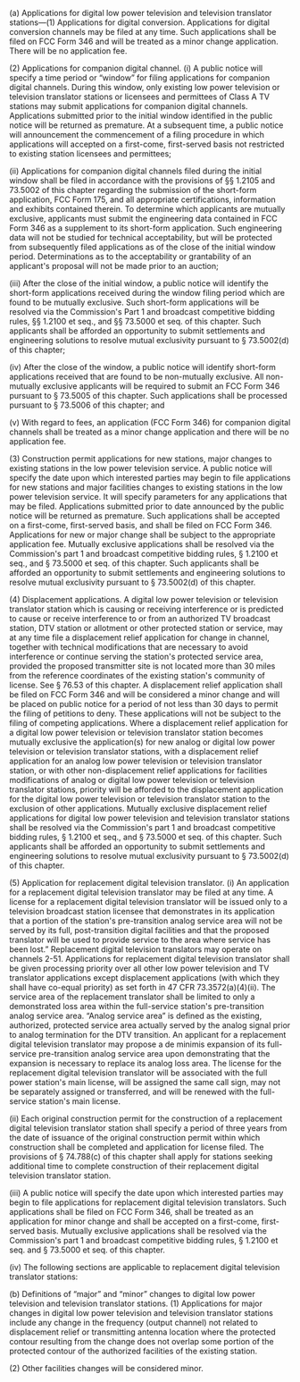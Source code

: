 (a) Applications for digital low power television and television translator stations—(1) Applications for digital conversion. Applications for digital conversion channels may be filed at any time. Such applications shall be filed on FCC Form 346 and will be treated as a minor change application. There will be no application fee.

(2) Applications for companion digital channel. (i) A public notice will specify a time period or “window” for filing applications for companion digital channels. During this window, only existing low power television or television translator stations or licensees and permittees of Class A TV stations may submit applications for companion digital channels. Applications submitted prior to the initial window identified in the public notice will be returned as premature. At a subsequent time, a public notice will announcement the commencement of a filing procedure in which applications will accepted on a first-come, first-served basis not restricted to existing station licensees and permittees;

(ii) Applications for companion digital channels filed during the initial window shall be filed in accordance with the provisions of §§ 1.2105 and 73.5002 of this chapter regarding the submission of the short-form application, FCC Form 175, and all appropriate certifications, information and exhibits contained therein. To determine which applicants are mutually exclusive, applicants must submit the engineering data contained in FCC Form 346 as a supplement to its short-form application. Such engineering data will not be studied for technical acceptability, but will be protected from subsequently filed applications as of the close of the initial window period. Determinations as to the acceptability or grantability of an applicant's proposal will not be made prior to an auction;

(iii) After the close of the initial window, a public notice will identify the short-form applications received during the window filing period which are found to be mutually exclusive. Such short-form applications will be resolved via the Commission's Part 1 and broadcast competitive bidding rules, §§ 1.2100 et seq., and §§ 73.5000 et seq. of this chapter. Such applicants shall be afforded an opportunity to submit settlements and engineering solutions to resolve mutual exclusivity pursuant to § 73.5002(d) of this chapter;

(iv) After the close of the window, a public notice will identify short-form applications received that are found to be non-mutually exclusive. All non-mutually exclusive applicants will be required to submit an FCC Form 346 pursuant to § 73.5005 of this chapter. Such applications shall be processed pursuant to § 73.5006 of this chapter; and

(v) With regard to fees, an application (FCC Form 346) for companion digital channels shall be treated as a minor change application and there will be no application fee.

(3) Construction permit applications for new stations, major changes to existing stations in the low power television service. A public notice will specify the date upon which interested parties may begin to file applications for new stations and major facilities changes to existing stations in the low power television service. It will specify parameters for any applications that may be filed. Applications submitted prior to date announced by the public notice will be returned as premature. Such applications shall be accepted on a first-come, first-served basis, and shall be filed on FCC Form 346. Applications for new or major change shall be subject to the appropriate application fee. Mutually exclusive applications shall be resolved via the Commission's part 1 and broadcast competitive bidding rules, § 1.2100 et seq., and § 73.5000 et seq. of this chapter. Such applicants shall be afforded an opportunity to submit settlements and engineering solutions to resolve mutual exclusivity pursuant to § 73.5002(d) of this chapter.

(4) Displacement applications. A digital low power television or television translator station which is causing or receiving interference or is predicted to cause or receive interference to or from an authorized TV broadcast station, DTV station or allotment or other protected station or service, may at any time file a displacement relief application for change in channel, together with technical modifications that are necessary to avoid interference or continue serving the station's protected service area, provided the proposed transmitter site is not located more than 30 miles from the reference coordinates of the existing station's community of license. See § 76.53 of this chapter. A displacement relief application shall be filed on FCC Form 346 and will be considered a minor change and will be placed on public notice for a period of not less than 30 days to permit the filing of petitions to deny. These applications will not be subject to the filing of competing applications. Where a displacement relief application for a digital low power television or television translator station becomes mutually exclusive the application(s) for new analog or digital low power television or television translator stations, with a displacement relief application for an analog low power television or television translator station, or with other non-displacement relief applications for facilities modifications of analog or digital low power television or television translator stations, priority will be afforded to the displacement application for the digital low power television or television translator station to the exclusion of other applications. Mutually exclusive displacement relief applications for digital low power television and television translator stations shall be resolved via the Commission's part 1 and broadcast competitive bidding rules, § 1.2100 et seq., and § 73.5000 et seq. of this chapter. Such applicants shall be afforded an opportunity to submit settlements and engineering solutions to resolve mutual exclusivity pursuant to § 73.5002(d) of this chapter.

(5) Application for replacement digital television translator. (i) An application for a replacement digital television translator may be filed at any time. A license for a replacement digital television translator will be issued only to a television broadcast station licensee that demonstrates in its application that a portion of the station's pre-transition analog service area will not be served by its full, post-transition digital facilities and that the proposed translator will be used to provide service to the area where service has been lost.” Replacement digital television translators may operate on channels 2-51. Applications for replacement digital television translator shall be given processing priority over all other low power television and TV translator applications except displacement applications (with which they shall have co-equal priority) as set forth in 47 CFR 73.3572(a)(4)(ii). The service area of the replacement translator shall be limited to only a demonstrated loss area within the full-service station's pre-transition analog service area. “Analog service area” is defined as the existing, authorized, protected service area actually served by the analog signal prior to analog termination for the DTV transition. An applicant for a replacement digital television translator may propose a de minimis expansion of its full-service pre-transition analog service area upon demonstrating that the expansion is necessary to replace its analog loss area. The license for the replacement digital television translator will be associated with the full power station's main license, will be assigned the same call sign, may not be separately assigned or transferred, and will be renewed with the full-service station's main license.

(ii) Each original construction permit for the construction of a replacement digital television translator station shall specify a period of three years from the date of issuance of the original construction permit within which construction shall be completed and application for license filed. The provisions of § 74.788(c) of this chapter shall apply for stations seeking additional time to complete construction of their replacement digital television translator station.

(iii) A public notice will specify the date upon which interested parties may begin to file applications for replacement digital television translators. Such applications shall be filed on FCC Form 346, shall be treated as an application for minor change and shall be accepted on a first-come, first-served basis. Mutually exclusive applications shall be resolved via the Commission's part 1 and broadcast competitive bidding rules, § 1.2100 et seq. and § 73.5000 et seq. of this chapter.

(iv) The following sections are applicable to replacement digital television translator stations:
              

(b) Definitions of “major” and “minor” changes to digital low power television and television translator stations. (1) Applications for major changes in digital low power television and television translator stations include any change in the frequency (output channel) not related to displacement relief or transmitting antenna location where the protected contour resulting from the change does not overlap some portion of the protected contour of the authorized facilities of the existing station.

(2) Other facilities changes will be considered minor.

